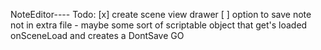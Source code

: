 NoteEditor----
Todo:
  [x] create scene view drawer
  [ ] option to save note not in extra file
	- maybe some sort of scriptable object
	that get's loaded onSceneLoad and creates a DontSave GO